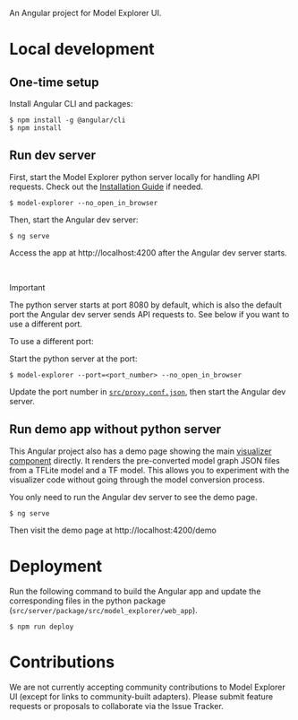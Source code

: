 An Angular project for Model Explorer UI.

# Local development

## One-time setup

Install Angular CLI and packages:

```
$ npm install -g @angular/cli
$ npm install
```

## Run dev server

First, start the Model Explorer python server locally for handling API requests.
Check out the [Installation Guide](https://github.com/google-ai-edge/model-explorer/wiki/1.-Installation)
if needed.

```
$ model-explorer --no_open_in_browser
```

Then, start the Angular dev server:

```
$ ng serve
```

Access the app at http://localhost:4200 after the Angular dev server starts.

<br>

> [!IMPORTANT]
> The python server starts at port 8080 by default, which is also the default
> port the Angular dev server sends API requests to. See below if you want to
> use a different port.

To use a different port:

Start the python server at the port:

```
$ model-explorer --port=<port_number> --no_open_in_browser
```

Update the port number in [`src/proxy.conf.json`](https://github.com/google-ai-edge/model-explorer/blob/main/src/ui/src/proxy.conf.json),
then start the Angular dev server.

## Run demo app without python server

This Angular project also has a demo page showing the main
[visualizer component](https://github.com/google-ai-edge/model-explorer/tree/main/src/ui/src/components/visualizer) directly. It renders the pre-converted model graph JSON files from
a TFLite model and a TF model. This allows you to experiment with the visualizer
code without going through the model conversion process.

You only need to run the Angular dev server to see the demo page.


```
$ ng serve
```

Then visit the demo page at http://localhost:4200/demo

# Deployment

Run the following command to build the Angular app and update the corresponding
files in the python package (`src/server/package/src/model_explorer/web_app`).

```
$ npm run deploy
```

# Contributions

We are not currently accepting community contributions to Model Explorer UI
(except for links to community-built adapters). Please submit feature requests
or proposals to collaborate via the Issue Tracker.

